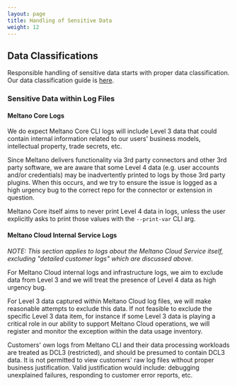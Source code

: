 ```yaml
---
layout: page
title: Handling of Sensitive Data
weight: 12
---
```


## Data Classifications

Responsible handling of sensitive data starts with proper data classification. Our data classification guide is [here](/data-team/data-classification).

### Sensitive Data within Log Files

#### Meltano Core Logs

We do expect Meltano Core CLI logs will include Level 3 data that could contain internal information related to our users' business models, intellectual property, trade secrets, etc.

Since Meltano delivers functionality via 3rd party connectors and other 3rd party software, we are aware that some Level 4 data (e.g. user accounts and/or credentials) may be inadvertently printed to logs by those 3rd party plugins. When this occurs, and we try to ensure the issue is logged as a high urgency bug to the correct repo for the connector or extension in question.

Meltano Core itself aims to never print Level 4 data in logs, unless the user explicitly asks to print those values with the `--print-var` CLI arg.

#### Meltano Cloud Internal Service Logs

_NOTE: This section applies to logs about the Meltano Cloud Service itself, excluding "detailed customer logs" which are discussed above._

For Meltano Cloud internal logs and infrastructure logs, we aim to exclude data from Level 3 and we will treat the presence of Level 4 data as high urgency bug.

For Level 3 data captured within Meltano Cloud log files, we will make reasonable attempts to exclude this data. If not feasible to exclude the specific Level 3 data item, for instance if some Level 3 data is playing a critical role in our ability to support Meltano Cloud operations, we will register and monitor the exception within the data usage inventory.

Customers' own logs from Meltano CLI and their data processing workloads are treated as DCL3 (restricted), and should be presumed to contain DCL3 data. It is not permitted to view customers' raw log files without proper business justification. Valid justification would include: debugging unexplained failures, responding to customer error reports, etc.
